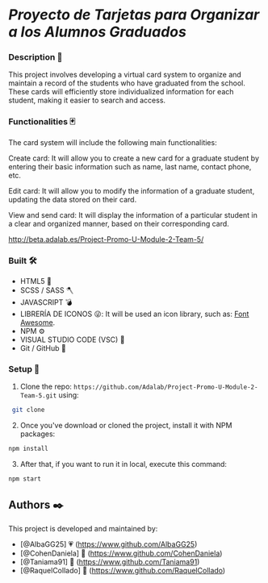 # ***Proyecto de Tarjetas para Organizar a los Alumnos Graduados***

### Description 💬
This project involves developing a virtual card system to organize and maintain a record of the students who have graduated from the school. These cards will efficiently store individualized information for each student, making it easier to search and access.

### Functionalities 🃏
The card system will include the following main functionalities:

Create card: It will allow you to create a new card for a graduate student by entering their basic information such as name, last name, contact phone, etc.

Edit card: It will allow you to modify the information of a graduate student, updating the data stored on their card.

View and send card: It will display the information of a particular student in a clear and organized manner, based on their corresponding card.

http://beta.adalab.es/Project-Promo-U-Module-2-Team-5/

### Built 🛠️

- HTML5 🔧
- SCSS / SASS 🪓
- JAVASCRIPT 💣
- LIBRERÍA DE ICONOS 😜: It will be used an icon library, such as: [Font Awesome](https://fontawesome.com/). 
- NPM ⚙️
- VISUAL STUDIO CODE (VSC) 🔗
- Git / GitHub 🧰

### Setup 🚀

1. Clone the repo: `https://github.com/Adalab/Project-Promo-U-Module-2-Team-5.git` using:

```bash
 git clone
```

2. Once you've download or cloned the project, install it with NPM packages:

```bash
npm install
```

3.  After that, if you want to run it in local, execute this command:

```bash
npm start
```

## Authors ✒️
This project is developed and maintained by:

- [@AlbaGG25] 💗
(https://www.github.com/AlbaGG25)
- [@CohenDaniela] 💚
(https://www.github.com/CohenDaniela)
- [@Taniama91] 💛
(https://www.github.com/Taniama91)
- [@RaquelCollado] 💙
(https://www.github.com/RaquelCollado)
